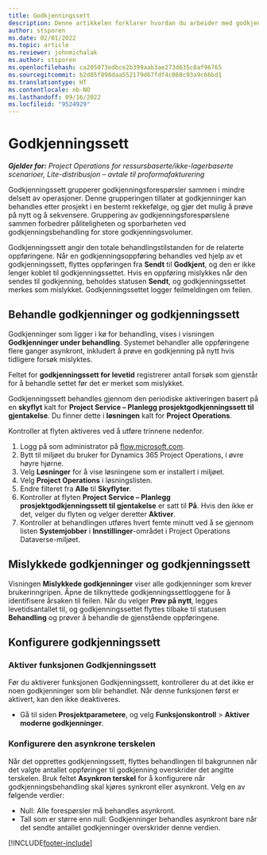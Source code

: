 ```yaml
---
title: Godkjenningssett
description: Denne artikkelen forklarer hvordan du arbeider med godkjenningssett, forespørsler og delsettene for disse operasjonene.
author: stsporen
ms.date: 02/01/2022
ms.topic: article
ms.reviewer: johnmichalak
ms.author: stsporen
ms.openlocfilehash: ca205073edbce2b399aab3ae273d635c8af96765
ms.sourcegitcommit: b2d05f898daa552179d67fdf4c060c93a9c66bd1
ms.translationtype: HT
ms.contentlocale: nb-NO
ms.lasthandoff: 09/16/2022
ms.locfileid: "9524929"
---
```

# <a name="approval-sets"></a>Godkjenningssett

_**Gjelder for:** Project Operations for ressursbaserte/ikke-lagerbaserte scenarioer, Lite-distribusjon – avtale til proformafakturering_

Godkjenningssett grupperer godkjenningsforespørsler sammen i mindre delsett av operasjoner. Denne grupperingen tillater at godkjenninger kan behandles etter prosjekt i en bestemt rekkefølge, og gjør det mulig å prøve på nytt og å sekvensere. Gruppering av godkjenningsforespørslene sammen forbedrer påliteligheten og sporbarheten ved godkjenningsbehandling for store godkjenningsvolumer.

Godkjenningssett angir den totale behandlingstilstanden for de relaterte oppføringene. Når en godkjenningsoppføring behandles ved hjelp av et godkjenningssett, flyttes oppføringen fra **Sendt** til **Godkjent**, og den er ikke lenger koblet til godkjenningssettet. Hvis en oppføring mislykkes når den sendes til godkjenning, beholdes statusen **Sendt**, og godkjenningssettet merkes som mislykket. Godkjenningssettet logger feilmeldingen om feilen.

## <a name="processing-approvals-and-approval-sets"></a>Behandle godkjenninger og godkjenningssett
Godkjenninger som ligger i kø for behandling, vises i visningen **Godkjenninger under behandling**. Systemet behandler alle oppføringene flere ganger asynkront, inkludert å prøve en godkjenning på nytt hvis tidligere forsøk mislyktes.

Feltet for **godkjenningssett for levetid** registrerer antall forsøk som gjenstår for å behandle settet før det er merket som mislykket.

Godkjenningssett behandles gjennom den periodiske aktiveringen basert på en **skyflyt** kalt for **Project Service – Planlegg prosjektgodkjenningssett til gjentakelse**. Du finner dette i **løsningen** kalt for **Project Operations**. 

Kontroller at flyten aktiveres ved å utføre trinnene nedenfor.

1. Logg på som administrator på [flow.microsoft.com](https://powerautomate.microsoft.com).
2. Bytt til miljøet du bruker for Dynamics 365 Project Operations, i øvre høyre hjørne.
3. Velg **Løsninger** for å vise løsningene som er installert i miljøet.
4. Velg **Project Operations** i løsningslisten.
5. Endre filteret fra **Alle** til **Skyflyter**.
6. Kontroller at flyten **Project Service – Planlegg prosjektgodkjenningssett til gjentakelse** er satt til **På**. Hvis den ikke er det, velger du flyten og velger deretter **Aktiver**.
7. Kontroller at behandlingen utføres hvert femte minutt ved å se gjennom listen **Systemjobber** i **Innstillinger**-området i Project Operations Dataverse-miljøet.

## <a name="failed-approvals-and-approval-sets"></a>Mislykkede godkjenninger og godkjenningssett
Visningen **Mislykkede godkjenninger** viser alle godkjenninger som krever brukerinngripen. Åpne de tilknyttede godkjenningssettloggene for å identifisere årsaken til feilen.
Når du velger **Prøv på nytt**, legges levetidsantallet til, og godkjenningssettet flyttes tilbake til statusen **Behandling** og prøver å behandle de gjenstående oppføringene.

## <a name="configure-approval-sets"></a>Konfigurere godkjenningssett

### <a name="enable-the-approval-sets-feature"></a>Aktiver funksjonen Godkjenningssett
Før du aktiverer funksjonen Godkjenningssett, kontrollerer du at det ikke er noen godkjenninger som blir behandlet. Når denne funksjonen først er aktivert, kan den ikke deaktiveres.

- Gå til siden **Prosjektparametere**, og velg **Funksjonskontroll** > **Aktiver moderne godkjenninger**.

### <a name="configuring-the-asynchronous-threshold"></a>Konfigurere den asynkrone terskelen 
Når det opprettes godkjenningssett, flyttes behandlingen til bakgrunnen når det valgte antallet oppføringer til godkjenning overskrider det angitte terskelen. Bruk feltet **Asynkron terskel** for å konfigurere når godkjenningsbehandling skal kjøres synkront eller asynkront. Velg en av følgende verdier:

  - Null: Alle forespørsler må behandles asynkront. 
  - Tall som er større enn null: Godkjenninger behandles asynkront bare når det sendte antallet godkjenninger overskrider denne verdien.

[!INCLUDE[footer-include](../includes/footer-banner.md)]
